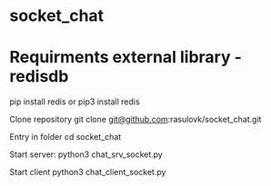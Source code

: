 # socket_chat

# Requirments external library - redisdb
pip install redis or pip3 install redis

Clone repository
git clone git@github.com:rasulovk/socket_chat.git

Entry in folder
cd socket_chat

Start server:
python3 chat_srv_socket.py

Start client
python3 chat_client_socket.py
